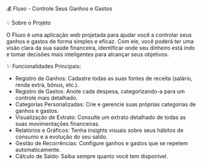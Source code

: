 💰 Fluxo - Controle Seus Ganhos e Gastos

💡 Sobre o Projeto

O Fluxo é uma aplicação web projetada para ajudar você a controlar seus ganhos e gastos de forma simples e eficaz. Com ele, você poderá ter uma visão clara da sua saúde financeira, identificar onde seu dinheiro está indo e tomar decisões mais inteligentes para alcançar seus objetivos.

✨ Funcionalidades Principais:
- Registro de Ganhos: Cadastre todas as suas fontes de receita (salário, renda extra, bônus, etc.).
- Registro de Gastos: Anote cada despesa, categorizando-a para um controle mais detalhado.
- Categorias Personalizadas: Crie e gerencie suas próprias categorias de ganhos e gastos.
- Visualização de Extrato: Consulte um extrato detalhado de todas as suas movimentações financeiras.
- Relatórios e Gráficos: Tenha insights visuais sobre seus hábitos de consumo e a evolução do seu saldo.
- Gestão de Recorrências: Configure ganhos e gastos que se repetem automaticamente.
- Cálculo de Saldo: Saiba sempre quanto você tem disponível.
